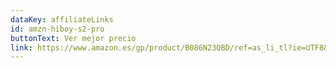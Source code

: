 ```yaml
---
dataKey: affiliateLinks
id: amzn-hiboy-s2-pro
buttonText: Ver mejor precio
link: https://www.amazon.es/gp/product/B086N23QBD/ref=as_li_tl?ie=UTF8&camp=3638&creative=24630&creativeASIN=B086N23QBD&linkCode=as2&tag=guiadelcons03-21&linkId=09cb14485060ec72c42261724991e3e6
---
```


